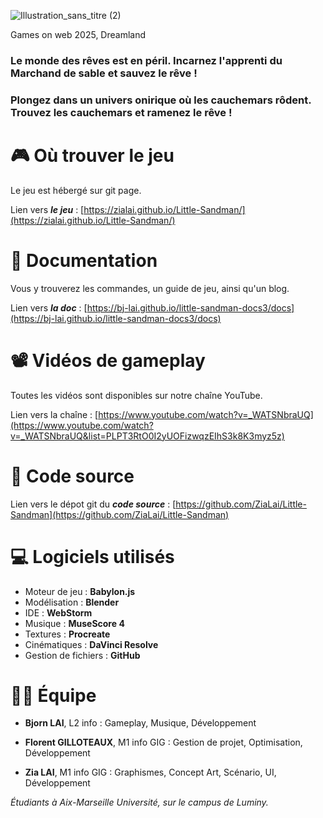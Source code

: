 ![Illustration_sans_titre (2)](https://github.com/user-attachments/assets/0eda4acf-16a8-4e7d-9acd-b1c548fbe92f)

Games on web 2025, Dreamland


### Le monde des rêves est en péril. Incarnez l'apprenti du Marchand de sable et sauvez le rêve !
### Plongez dans un univers onirique où les cauchemars rôdent. Trouvez les cauchemars et ramenez le rêve !

# 🎮 Où trouver le jeu 
Le jeu est hébergé sur git page.

Lien vers _**le jeu**_ : [https://zialai.github.io/Little-Sandman/](https://zialai.github.io/Little-Sandman/)

# 📖 Documentation
Vous y trouverez les commandes, un guide de jeu, ainsi qu'un blog.

Lien vers _**la doc**_ : [https://bj-lai.github.io/little-sandman-docs3/docs](https://bj-lai.github.io/little-sandman-docs3/docs)

# 📽️ Vidéos de gameplay

Toutes les vidéos sont disponibles sur notre chaîne YouTube.

Lien vers la chaîne : [https://www.youtube.com/watch?v=_WATSNbraUQ](https://www.youtube.com/watch?v=_WATSNbraUQ&list=PLPT3RtO0I2yUOFizwqzEIhS3k8K3myz5z) 

# 🔧 Code source

Lien vers le dépot git du _**code source**_ : [https://github.com/ZiaLai/Little-Sandman](https://github.com/ZiaLai/Little-Sandman)

# 💻 Logiciels utilisés

* Moteur de jeu : **Babylon.js**
* Modélisation : **Blender**
* IDE : **WebStorm**
* Musique : **MuseScore 4**
* Textures : **Procreate**
* Cinématiques : **DaVinci Resolve**
* Gestion de fichiers : **GitHub**


# 🧑‍💻 **Équipe** 

* **Bjorn LAI**, L2 info : Gameplay, Musique, Développement

* **Florent GILLOTEAUX**, M1 info GIG : Gestion de projet, Optimisation, Développement

* **Zia LAI**, M1 info GIG : Graphismes, Concept Art, Scénario, UI, Développement

_Étudiants à Aix-Marseille Université, sur le campus de Luminy._

